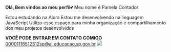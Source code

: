 **Olá, Bem vindos ao meu perfil**💕 
Meu nome é Pamela Contador

Estou estudando na Alura
Estou me desenvolvendo na linguagem JavaScript
Utilizo esse espaço para minha organização e compartilhamento dos meu projetos desenvolvidos

**VOCÊ PODE ENTRAR EM CONTATO COMIGO**
00001116512312sp@al.educacao.sp.gov.br
![](https://media.tenor.com/2aSuT7p_a_UAAAAi/peachcat-cat.gif)



